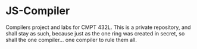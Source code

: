 JS-Compiler
=====================

Compilers project and labs for CMPT 432L. This is a private repository, and shall stay as such, because just as the one ring was created in secret, so shall the one compiler... one compiler to rule them all.
